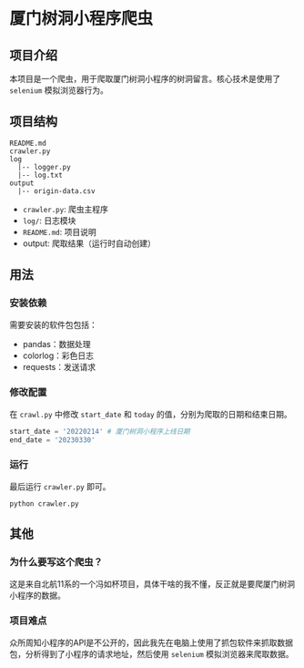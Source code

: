 # 厦门树洞小程序爬虫

## 项目介绍

本项目是一个爬虫，用于爬取厦门树洞小程序的树洞留言。核心技术是使用了 `selenium` 模拟浏览器行为。

## 项目结构

```text
README.md
crawler.py
log
  |-- logger.py
  |-- log.txt
output
  |-- origin-data.csv
```

- `crawler.py`: 爬虫主程序
- `log/`: 日志模块
- `README.md`: 项目说明
- output: 爬取结果（运行时自动创建）

## 用法

### 安装依赖

需要安装的软件包包括：

- pandas：数据处理
- colorlog：彩色日志
- requests：发送请求

### 修改配置

在 `crawl.py` 中修改 `start_date` 和 `today` 的值，分别为爬取的日期和结束日期。

```python
start_date = '20220214' # 厦门树洞小程序上线日期
end_date = '20230330'
```

### 运行

最后运行 `crawler.py` 即可。

```shell
python crawler.py
```

## 其他

### 为什么要写这个爬虫？

这是来自北航11系的一个冯如杯项目，具体干啥的我不懂，反正就是要爬厦门树洞小程序的数据。

### 项目难点

众所周知小程序的API是不公开的，因此我先在电脑上使用了抓包软件来抓取数据包，分析得到了小程序的请求地址，然后使用 `selenium` 模拟浏览器来爬取数据。

